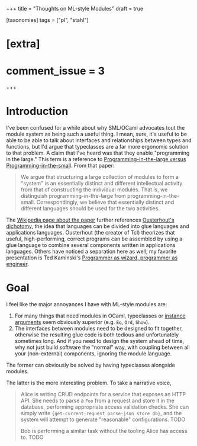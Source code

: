 +++
title = "Thoughts on ML-style Modules"
draft = true

[taxonomies]
tags = ["pl", "stahl"]

# [extra]
# comment_issue = 3
+++

# Introduction

I've been confused for a while about why SML/OCaml advocates tout the module system as being such a useful thing.
I mean, sure, it's useful to be able to be able to talk about interfaces and relationships between types and functions, but I'd argue that typeclasses are a far more ergonomic solution to that problem.
A claim that I've heard was that they enable "programming in the large."
This term is a reference to [Programming-in-the-large versus Programming-in-the-small][DeRemer75].
From that paper:

> We argue that structuring a large collection of modules to form a "system" is
> an essentially distinct and different intellectual activity from that of
> constructing the individual modules. That is, we distinguish
> programming-in-the-large from programming-in-the-small. Correspondingly, we
> believe that essentially distinct and different languages should be used for
> the two activities.

The [Wikipedia page about the paper][WikiProgLarge] further references [Ousterhout's dichotomy][WikiOusterhout], the idea that languages can be divided into glue languages and applications languages.
Ousterhout (the creator of Tcl) theorizes that useful, high-performing, correct programs can be assembled by using a glue language to combine several components written in applications languages.
Others have noticed a separation here as well; my favorite presentation is Ted Kaminski's [Programmer as wizard, programmer as engineer][TedinskiWizEng].

# Goal

I feel like the major annoyances I have with ML-style modules are:

1. For many things that need modules in OCaml, typeclasses or [instance arguments][AgdaInstArgs] seem obviously superior (e.g. `Eq`, `Ord`, `Show`).
2. The interfaces between modules need to be designed to fit together, otherwise the resulting glue code is both tedious and unfortunately sometimes long.
   And if you need to design the system ahead of time, why not just build software the "normal" way, with coupling between all your (non-external) components, ignoring the module language.

The former can obviously be solved by having typeclasses alongside modules.

The latter is the more interesting problem.
To take a narrative voice,

> Alice is writing CRUD endpoints for a service that exposes an HTTP API.
> She needs to parse a `Foo` from a request and store it in the database, performing appropriate access validation checks.
> She can simply write `{get-current-request parse-json store db}`, and the system will attempt to generate "reasonable" configurations.
> TODO
>
> Bob is performing a similar task without the tooling Alice has access to.
> TODO

[AgdaInstArgs]: https://agda.readthedocs.io/en/v2.5.2/language/instance-arguments.html
[DeRemer75]: https://doi.org/10.1145/800027.808431
[TedinskiWizEng]: https://www.tedinski.com/2018/03/20/wizarding-vs-engineering.html
[WikiOusterhout]: https://en.wikipedia.org/wiki/Ousterhout%27s_dichotomy
[WikiProgLarge]: https://en.wikipedia.org/wiki/Programming_in_the_large_and_programming_in_the_small
